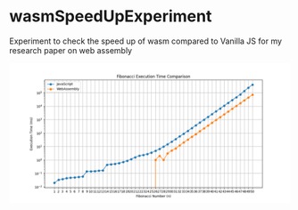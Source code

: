 # wasmSpeedUpExperiment
 Experiment to check the speed up of wasm compared to Vanilla JS for my research paper on web assembly

![Alt text](Figure_1.png)
